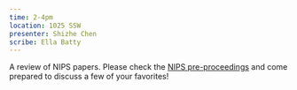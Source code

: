 ```yaml
---
time: 2-4pm
location: 1025 SSW
presenter: Shizhe Chen
scribe: Ella Batty
---
```


A review of NIPS papers. Please check the [NIPS pre-proceedings](http://papers.nips.cc/book/advances-in-neural-information-processing-systems-29-2016) and come prepared to discuss a few of your favorites!